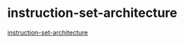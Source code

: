 # instruction-set-architecture

[instruction-set-architecture](https://github.com/hlorenzi/customasm)
